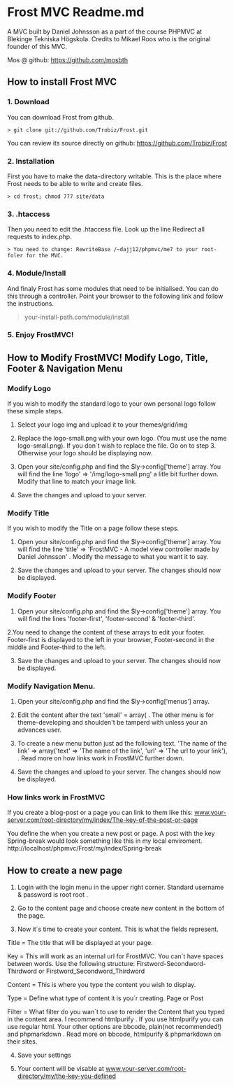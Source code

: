 Frost MVC Readme.md 
====================
A MVC built by Daniel Johnsson as a part of the course PHPMVC at Blekinge Tekniska Högskola.
Credits to Mikael Roos who is the original founder of this MVC.

Mos @ github: https://github.com/mosbth


How to install Frost MVC
---------------------
### 1. Download

You can download Frost from github.

    > git clone git://github.com/Trobiz/Frost.git 

You can review its source directly on github: https://github.com/Trobiz/Frost

### 2. Installation

First you have to make the data-directory writable. This is the place where Frost needs to be able to write and create files.

    > cd frost; chmod 777 site/data 

### 3. .htaccess

Then you need to edit the .htaccess file. Look up the line Redirect all requests to index.php.

    > You need to change: RewriteBase /~dajj12/phpmvc/me7 to your root-foler for the MVC. 

### 4. Module/Install

And finaly Frost has some modules that need to be initialised. You can do this through a controller. Point your browser to the following link and follow the instructions.

   > your-install-path.com/module/install 

### 5. Enjoy FrostMVC!



How to Modify FrostMVC!
Modify Logo, Title, Footer & Navigation Menu
---------------------

### Modify Logo

If you wish to modify the standard logo to your own personal logo follow these simple steps.

1. Select your logo img and upload it to your themes/grid/img

2. Replace the logo-small.png with your own logo. (You must use the name logo-small.png). If
you don´t wish to replace the file. Go on to step 3. Otherwise your logo should be displaying now.

3. Open your site/config.php and find the $ly->config['theme'] array. You will find the line 
'logo' => '/img/logo-small.png' a litle bit further down. Modify that line to match your image link.

4. Save the changes and upload to your server. 



### Modify Title

If you wish to modify the Title on a page follow these steps.

1. Open your site/config.php and find the $ly->config['theme'] array. You will find the line 
'title' => 'FrostMVC - A model view controller made by Daniel Johnsson' . Modify the message
to what you want it to say. 

2. Save the changes and upload to your server. The changes should now be displayed. 



### Modify Footer

1. Open your site/config.php and find the $ly->config['theme'] array. You will find the lines
'footer-first', 'footer-second' & 'footer-third'. 

2.You need to change the content of these arrays to edit your footer. Footer-first is displayed
to the left in your browser, Footer-second in the middle and Footer-third to the left.

3. Save the changes and upload to your server. The changes should now be displayed. 



### Modify Navigation Menu.

1. Open your site/config.php and find the $ly->config['menus'] array. 

2. Edit the content after the text 'small' = array( . The other menu is for theme-developing and shoulden't be tamperd with unless your an advances user. 

3. 	To create a new menu button just ad the following text. 'The name of the link' => array('text' => 'The name of the link', 'url' => 'The url to your link'), . Read more on how links work in FrostMVC further down.

4. Save the changes and upload to your server. The changes should now be displayed. 

### How links work in FrostMVC

If you create a blog-post or a page you can link to them like this: www.your-server.com/root-directory/my/index/The-key-of-the-post-or-page

You define the when you create a new post or page. A post with the key Spring-break would look something 
like this in my local enviroment. http://localhost/phpmvc/Frost/my/index/Spring-break


How to create a new page
---------------------

1. Login with the login menu in the upper right corner. Standard username & password is root root .

2. Go to the content page and choose create new content in the bottom of the page.

3. Now it´s time to create your content. This is what the fields represent.

Title = The title that will be displayed at your page.

Key = This will work as an internal url for FrostMVC. You can´t have spaces between words. Use 
the following structure: Firstword-Secondword-Thirdword or Firstword_Secondword_Thirdword 

Content = This is where you type the content you wish to display. 

Type = Define what type of content it is you´r creating. Page or Post

Filter = What filter do you wan´t to use to render the Content that you typed in the content area. I 
recommend htmlpurify . If you use htmlpurify you can use regular html. Your other options are bbcode,
plain(not recommended!) and phpmarkdown . Read more on bbcode, htmlpurify & phpmarkdown on their sites.

4. Save your settings

5. Your content will be visable at www.your-server.com/root-directory/my/the-key-you-defined